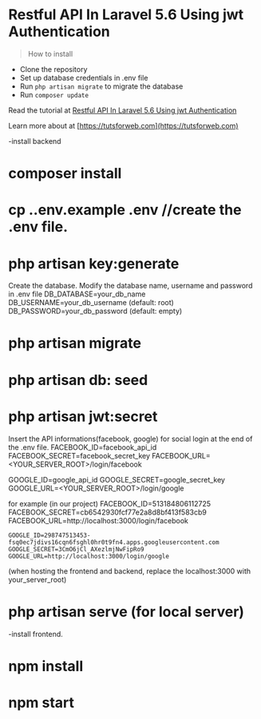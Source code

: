 # Restful API In Laravel 5.6 Using jwt Authentication
> How to install
 - Clone the repository
 - Set up database credentials in .env file
 - Run `php artisan migrate` to migrate the database
 - Run `composer update`

Read the tutorial at [Restful API In Laravel 5.6 Using jwt Authentication](https://tutsforweb.com/restful-api-in-laravel-56-using-jwt-authentication)

Learn more about at [https://tutsforweb.com](https://tutsforweb.com)

-install backend
# composer install
# cp .\.env.example .env     //create the .env file.
# php artisan key:generate

Create the database.
Modify the database name, username and password in .env file
	DB_DATABASE=your_db_name
	DB_USERNAME=your_db_username (default: root)
	DB_PASSWORD=your_db_password (default: empty)
# php artisan migrate
# php artisan db: seed
# php artisan jwt:secret

Insert the API informations(facebook, google) for social login
at the end of the .env file.
	FACEBOOK_ID=facebook_api_id
	FACEBOOK_SECRET=facebook_secret_key
	FACEBOOK_URL=<YOUR_SERVER_ROOT>/login/facebook

GOOGLE_ID=google_api_id
GOOGLE_SECRET=google_secret_key
	GOOGLE_URL=<YOUR_SERVER_ROOT>/login/google
	
for example (in our project)
	FACEBOOK_ID=513184806112725
	FACEBOOK_SECRET=cb6542930fcf77e2a8d8bf413f583cb9
	FACEBOOK_URL=http://localhost:3000/login/facebook

	GOOGLE_ID=298747513453-fsq0ec7jdivs16cqn6fsghl0hr0t9fn4.apps.googleusercontent.com
	GOOGLE_SECRET=3CmO6jCl_AXezlmjNwFipRo9
	GOOGLE_URL=http://localhost:3000/login/google
(when hosting the frontend and backend, replace the localhost:3000 with your_server_root)	
# php artisan serve (for local server)

-install frontend.
# npm install
# npm start

